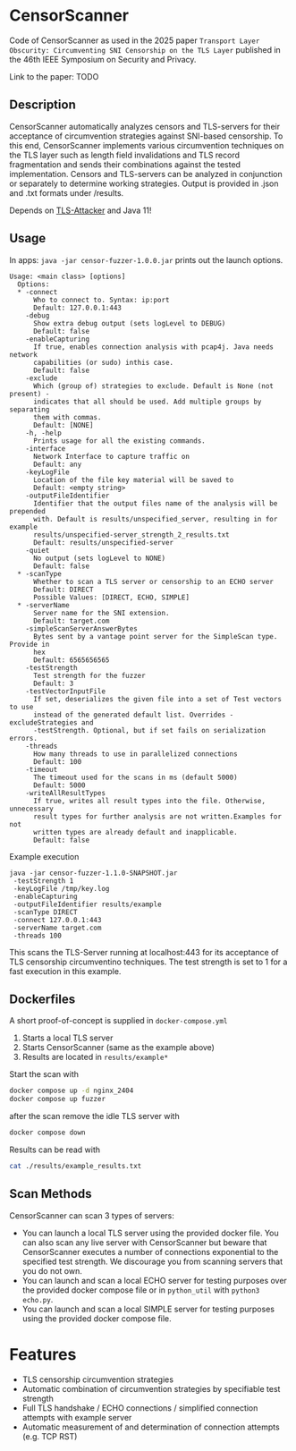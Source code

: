 # CensorScanner

Code of CensorScanner as used in the 2025 paper `Transport Layer Obscurity: Circumventing SNI Censorship on the TLS Layer` published in the 46th IEEE Symposium on
Security and Privacy.

Link to the paper: TODO

## Description

CensorScanner automatically analyzes censors and TLS-servers for their acceptance of circumvention strategies against SNI-based censorship.
To this end, CensorScanner implements various circumvention techniques on the TLS layer such as length field invalidations and TLS record fragmentation and sends their combinations against the tested implementation.
Censors and TLS-servers can be analyzed in conjunction or separately to determine working strategies.
Output is provided in .json and .txt formats under /results.

Depends on [TLS-Attacker](https://github.com/tls-attacker/) and Java 11!

## Usage

In apps:
`java -jar censor-fuzzer-1.0.0.jar` prints out the launch options.

```
Usage: <main class> [options]
  Options:
  * -connect
      Who to connect to. Syntax: ip:port
      Default: 127.0.0.1:443
    -debug
      Show extra debug output (sets logLevel to DEBUG)
      Default: false
    -enableCapturing
      If true, enables connection analysis with pcap4j. Java needs network 
      capabilities (or sudo) inthis case.
      Default: false
    -exclude
      Which (group of) strategies to exclude. Default is None (not present) - 
      indicates that all should be used. Add multiple groups by separating 
      them with commas.
      Default: [NONE]
    -h, -help
      Prints usage for all the existing commands.
    -interface
      Network Interface to capture traffic on
      Default: any
    -keyLogFile
      Location of the file key material will be saved to
      Default: <empty string>
    -outputFileIdentifier
      Identifier that the output files name of the analysis will be prepended 
      with. Default is results/unspecified_server, resulting in for example 
      results/unspecified-server_strength_2_results.txt 
      Default: results/unspecified-server
    -quiet
      No output (sets logLevel to NONE)
      Default: false
  * -scanType
      Whether to scan a TLS server or censorship to an ECHO server
      Default: DIRECT
      Possible Values: [DIRECT, ECHO, SIMPLE]
  * -serverName
      Server name for the SNI extension.
      Default: target.com
    -simpleScanServerAnswerBytes
      Bytes sent by a vantage point server for the SimpleScan type. Provide in 
      hex 
      Default: 6565656565
    -testStrength
      Test strength for the fuzzer
      Default: 3
    -testVectorInputFile
      If set, deserializes the given file into a set of Test vectors to use 
      instead of the generated default list. Overrides -excludeStrategies and 
      -testStrength. Optional, but if set fails on serialization errors.
    -threads
      How many threads to use in parallelized connections
      Default: 100
    -timeout
      The timeout used for the scans in ms (default 5000)
      Default: 5000
    -writeAllResultTypes
      If true, writes all result types into the file. Otherwise, unnecessary 
      result types for further analysis are not written.Examples for not 
      written types are already default and inapplicable.
      Default: false

```

Example execution

```shell
java -jar censor-fuzzer-1.1.0-SNAPSHOT.jar
 -testStrength 1
 -keyLogFile /tmp/key.log
 -enableCapturing
 -outputFileIdentifier results/example
 -scanType DIRECT
 -connect 127.0.0.1:443  
 -serverName target.com
 -threads 100
```

This scans the TLS-Server running at localhost:443 for its acceptance of TLS censorship circumventino techniques. The test strength is set to 1 for a fast execution in this example.

## Dockerfiles

A short proof-of-concept is supplied in `docker-compose.yml`

1. Starts a local TLS server
2. Starts CensorScanner (same as the example above)
3. Results are located in `results/example*`

Start the scan with

```sh
docker compose up -d nginx_2404
docker compose up fuzzer
```

after the scan remove the idle TLS server with

```sh
docker compose down
```

Results can be read with

```sh
cat ./results/example_results.txt
```

## Scan Methods

CensorScanner can scan 3 types of servers:

- You can launch a local TLS server using the provided docker file. You can also scan any live server with CensorScanner but beware that CensorScanner executes a number of connections exponential to the specified test strength. We discourage you from scanning servers that you do not own.
- You can launch and scan a local ECHO server for testing purposes over the provided docker compose file or in `python_util` with `python3 echo.py`.
- You can launch and scan a local SIMPLE server for testing purposes using the provided docker compose file.

# Features

- TLS censorship circumvention strategies
- Automatic combination of circumvention strategies by specifiable test strength
- Full TLS handshake / ECHO connections / simplified connection attempts with example server
- Automatic measurement of and determination of connection attempts (e.g. TCP RST)

